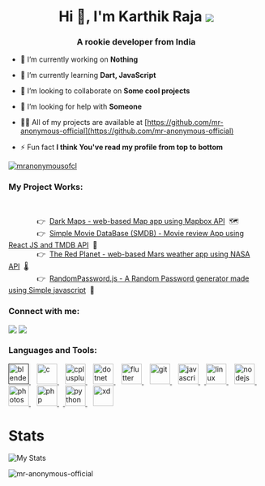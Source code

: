 <h1 align="center">Hi 👋, I'm Karthik Raja&nbsp;<img align="center" src="https://img.icons8.com/color/48/000000/instagram-verification-badge.png"/></h1>  
<h3 align="center">A rookie developer from India</h3>  
  
- 🔭 I’m currently working on **Nothing**  
  
- 🌱 I’m currently learning **Dart, JavaScript**  
  
- 👯 I’m looking to collaborate on **Some cool projects**  
  
- 🤝 I’m looking for help with **Someone**  
  
- 👨‍💻 All of my projects are available at [https://github.com/mr-anonymous-official](https://github.com/mr-anonymous-official)  
  
- ⚡ Fun fact **I think You've read my profile from top to bottom**  

<p align="left"> <a href="https://twitter.com/mranonymousofcl" target="blank"><img src="https://img.shields.io/twitter/follow/mranonymousofcl?logo=twitter&style=for-the-badge" alt="mranonymousofcl" /></a> </p>  

<p align="left">  
<h3 align="left">My Project Works:</h3>

<br/>

&emsp;&emsp;&emsp;&emsp;:point_right:&nbsp;&nbsp;[Dark Maps - web-based Map app using Mapbox API](https://dark-maps.herokuapp.com/)&nbsp; :world_map: <br/>
&emsp;&emsp;&emsp;&emsp;:point_right:&nbsp;&nbsp;[Simple Movie DataBase (SMDB) - Movie review App using React JS and TMDB API](https://simple-movie-db.netlify.app/)&nbsp; :movie_camera: <br/>
&emsp;&emsp;&emsp;&emsp;:point_right:&nbsp;&nbsp;[The Red Planet - web-based Mars weather app using NASA API](https://mr-anonymous-official.github.io/TheRedPlanet/)&nbsp; :thermometer:
<br/>
&emsp;&emsp;&emsp;&emsp;:point_right:&nbsp;&nbsp;[RandomPassword.js - A Random Password generator made using Simple javascript](https://mr-anonymous-official.github.io/random-password.js/)&nbsp; :closed_lock_with_key:
<br/>
</p>

<p align="left">  
<h3 align="left">Connect with me:</h3>  
<a href="https://twitter.com/mranonymousofcl" target="blank"><img align="center" src="https://img.icons8.com/doodle/48/000000/twitter--v1.png"/></a>  
<a href="https://instagram.com/mr.anonymous_official" target="blank"><img align="center" src="https://img.icons8.com/doodle/50/000000/instagram-new.png"/></a>  
</p>  
  
<h3 align="left">Languages and Tools:</h3>  
<p align="left"> <a href="" target="_blank"> <img src="https://download.blender.org/branding/community/blender_community_badge_white.svg" alt="blender" width="40" height="40"/> </a> &nbsp;&nbsp; <a href="https://www.cprogramming.com/" target="_blank"> <img src="https://devicons.github.io/devicon/devicon.git/icons/c/c-original.svg" alt="c" width="40" height="40"/> </a> &nbsp;&nbsp; <a href="https://www.w3schools.com/cpp/" target="_blank"> <img src="https://devicons.github.io/devicon/devicon.git/icons/cplusplus/cplusplus-original.svg" alt="cplusplus" width="40" height="40"/> </a> &nbsp;&nbsp; <a href="https://dotnet.microsoft.com/" target="_blank"> <img src="https://devicons.github.io/devicon/devicon.git/icons/dot-net/dot-net-original-wordmark.svg" alt="dotnet" width="40" height="40"/> </a> &nbsp;&nbsp; <a href="https://flutter.dev" target="_blank"> <img src="https://www.vectorlogo.zone/logos/flutterio/flutterio-icon.svg" alt="flutter" width="40" height="40"/> </a>&nbsp;&nbsp; <a href="https://git-scm.com/" target="_blank"> <img src="https://www.vectorlogo.zone/logos/git-scm/git-scm-icon.svg" alt="git" width="40" height="40"/> </a>&nbsp;&nbsp; <a href="https://developer.mozilla.org/en-US/docs/Web/JavaScript" target="_blank"> <img src="https://devicons.github.io/devicon/devicon.git/icons/javascript/javascript-original.svg" alt="javascript" width="40" height="40"/> </a> &nbsp;&nbsp;<a href="https://www.linux.org/" target="_blank"> <img src="https://devicons.github.io/devicon/devicon.git/icons/linux/linux-original.svg" alt="linux" width="40" height="40"/> </a>&nbsp;&nbsp; <a href="https://nodejs.org" target="_blank"> <img src="https://devicons.github.io/devicon/devicon.git/icons/nodejs/nodejs-original-wordmark.svg" alt="nodejs" width="40" height="40"/> </a>&nbsp;&nbsp; <a href="https://www.photoshop.com/en" target="_blank"> <img src="https://devicons.github.io/devicon/devicon.git/icons/photoshop/photoshop-plain.svg" alt="photoshop" width="40" height="40"/> </a>&nbsp;&nbsp; <a href="https://www.php.net" target="_blank"> <img src="https://devicons.github.io/devicon/devicon.git/icons/php/php-original.svg" alt="php" width="40" height="40"/> </a> &nbsp;&nbsp;<a href="https://www.python.org" target="_blank"> <img src="https://devicons.github.io/devicon/devicon.git/icons/python/python-original.svg" alt="python" width="40" height="40"/> </a>&nbsp;&nbsp; <a href="https://www.adobe.com/products/xd.html" target="_blank"> <img src="https://cdn.worldvectorlogo.com/logos/adobe-xd.svg" alt="xd" width="40" height="40"/> </a> </p>  
 


# Stats
![My Stats](https://github-readme-stats.vercel.app/api?username=mr-anonymous-official&show_icons=true&theme=radical)
 
 
<p><img align="left" src="https://github-readme-stats.vercel.app/api/top-langs/?username=mr-anonymous-official&layout=compact" alt="mr-anonymous-official" /></p>  

